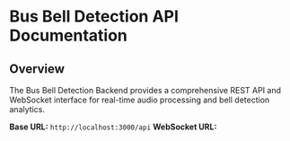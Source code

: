 # Bus Bell Detection API Documentation

## Overview

The Bus Bell Detection Backend provides a comprehensive REST API and WebSocket interface for real-time audio processing and bell detection analytics.

**Base URL:** `http://localhost:3000/api`
**WebSocket URL:**